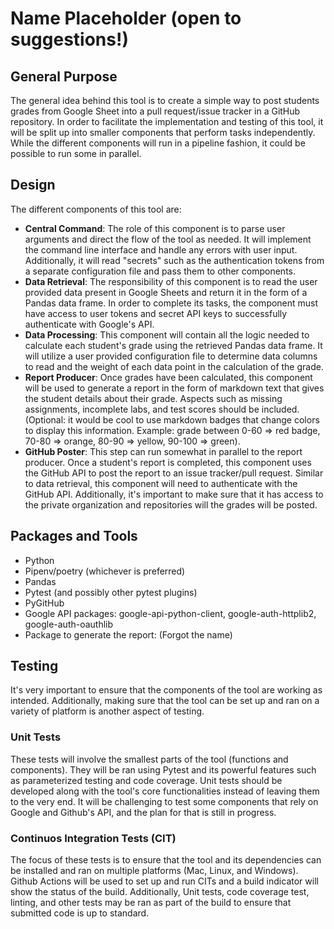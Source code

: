 # Name Placeholder (open to suggestions!)

## General Purpose

The general idea behind this tool is to create a simple way to post students
grades from Google Sheet into a pull request/issue tracker in a GitHub
repository. In order to facilitate the implementation and testing of this tool,
it will be split up into smaller
components that perform tasks independently. While the different components will
run in a pipeline fashion, it could be possible to run some in parallel.

## Design

The different components of this tool are:

- **Central Command**: The role of this component is to parse user arguments and
  direct the flow of the tool as needed. It will implement the command line
  interface and handle any errors with user input. Additionally, it will read "secrets"
  such as the authentication tokens from a separate configuration file and pass
  them to other components.
- **Data Retrieval**: The responsibility of this component is to read the user
  provided data present in Google Sheets and return it in the form of a Pandas
  data frame. In order to complete its tasks, the component must have access to
  user tokens and secret API keys to successfully authenticate with Google's
  API.
- **Data Processing**: This component will contain all the logic needed to
  calculate each student's grade using the retrieved Pandas data frame. It will
  utilize a user provided configuration file to determine data columns to
  read and the weight of each data point in the calculation of the grade.
- **Report Producer**: Once grades have been calculated, this component will be
  used to generate a report in the form of markdown text that gives the student
  details about their grade. Aspects such as missing assignments, incomplete
  labs, and test scores should be included. (Optional: it would be cool to use
  markdown badges that change colors to display this information. Example: grade
  between 0-60 => red badge, 70-80 => orange, 80-90 => yellow, 90-100 => green).
- **GitHub Poster**: This step can run somewhat in parallel to the report
  producer. Once a student's report is completed, this component uses the GitHub
  API to post the report to an issue tracker/pull request. Similar to data
  retrieval, this component will need to authenticate with the GitHub API.
  Additionally, it's important to make sure that it has access to the private
  organization and repositories will the grades will be posted.

## Packages and Tools

- Python
- Pipenv/poetry (whichever is preferred)
- Pandas
- Pytest (and possibly other pytest plugins)
- PyGitHub
- Google API packages: google-api-python-client, google-auth-httplib2, google-auth-oauthlib
- Package to generate the report: (Forgot the name)

## Testing

It's very important to ensure that the components of the tool are working as
intended. Additionally, making sure that the tool can be set up and ran on a
variety of platform is another aspect of testing.

### Unit Tests

These tests will involve the smallest parts of the tool (functions and
components). They will be ran using Pytest and its powerful features such as
parameterized testing and code coverage. Unit tests should be developed along
with the tool's core functionalities instead of leaving them to the very end.
It will be challenging to test some components that rely on Google and Github's
API, and the plan for that is still in progress.

### Continuos Integration Tests (CIT)

The focus of these tests is to ensure that the tool and its dependencies can be
installed and ran on multiple platforms (Mac, Linux, and Windows). Github
Actions will be used to set up and run CITs and a build indicator will show the
status of the build. Additionally, Unit tests, code coverage test, linting, and
other tests may be ran as part of the build to ensure that submitted code is up
to standard.
